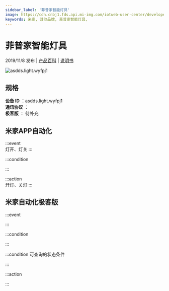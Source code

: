 ```yaml
---
sidebar_label: '菲普家智能灯具'
image: https://cdn.cnbj1.fds.api.mi-img.com/iotweb-user-center/developer_1679047655250KCJZacmd.png?GalaxyAccessKeyId=AKVGLQWBOVIRQ3XLEW&Expires=9223372036854775807&Signature=Yn14lBaoHHZUr2SJu4bDriN6fug=
keywords: 米家, 其他品牌, 菲普家智能灯具, 
---
```

# 菲普家智能灯具

2019/11/8 发布 | [产品百科](https://home.mi.com/webapp/content/baike/product/index.html?model=asdds.light.wyfpj1/) | [说明书](https://home.mi.com/views/introduction.html?model=asdds.light.wyfpj1&region=cn)

![asdds.light.wyfpj1](https://cdn.cnbj1.fds.api.mi-img.com/iotweb-user-center/developer_1679047655250KCJZacmd.png?GalaxyAccessKeyId=AKVGLQWBOVIRQ3XLEW&Expires=9223372036854775807&Signature=Yn14lBaoHHZUr2SJu4bDriN6fug=)

## 规格  
> 
**设备 ID** ：asdds.light.wyfpj1  
**通讯协议** ：  
**极客版**  ： 待补充 


## 米家APP自动化  

:::event  
灯开、灯关
:::

:::condition  

:::

:::action   
开灯、关灯
:::

## 米家自动化极客版  

:::event  

:::

:::condition  

:::

:::condition 可查询的状态条件  

:::

:::action  

:::

        
